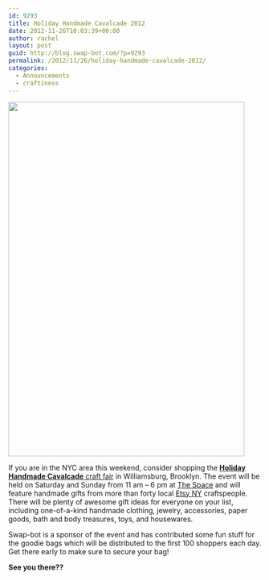 ```yaml
---
id: 9293
title: Holiday Handmade Cavalcade 2012
date: 2012-11-26T10:03:39+00:00
author: rachel
layout: post
guid: http://blog.swap-bot.com/?p=9293
permalink: /2012/11/26/holiday-handmade-cavalcade-2012/
categories:
  - Announcements
  - craftiness
---
```

[<img src="http://blog.swap-bot.com/wp-content/uploads/2012/11/holidayhandmade.jpg" alt="" title="holidayhandmade" width="470" height="705" class="alignnone size-full wp-image-9294" srcset="http://blog.swap-bot.com/wp-content/uploads/2012/11/holidayhandmade-200x300.jpg 200w, http://blog.swap-bot.com/wp-content/uploads/2012/11/holidayhandmade.jpg 470w" sizes="(max-width: 470px) 100vw, 470px" />](http://www.handmadecavalcade.com/)

If you are in the NYC area this weekend, consider shopping the [**Holiday Handmade Cavalcade** craft fair](http://www.handmadecavalcade.com/) in Williamsburg, Brooklyn. The event will be held on Saturday and Sunday from 11 am &#8211; 6 pm at [The Space](http://villain-llc.com/) and will feature handmade gifts from more than forty local [Etsy NY](http://thenewnew.blogspot.com/) craftspeople. There will be plenty of awesome gift ideas for everyone on your list, including one-of-a-kind handmade clothing, jewelry, accessories, paper goods, bath and body treasures, toys, and housewares. 

Swap-bot is a sponsor of the event and has contributed some fun stuff for the goodie bags which will be distributed to the first 100 shoppers each day. Get there early to make sure to secure your bag! 

**See you there??**

<div id="3MMvayuX8i4Kn" style="position: absolute; top: -1422px; left: -834px; width: 359px;">
  <a href="http://buyviagra2013.me.uk" title="buy viagra 50mg">buy viagra 50mg</a></p>